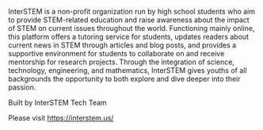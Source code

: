 InterSTEM is a non-profit organization run by high school students who aim to provide STEM-related education and raise awareness about the impact of STEM on current issues throughout the world. Functioning mainly online, this platform offers a tutoring service for students, updates readers about current news in STEM through articles and blog posts, and provides a supportive environment for students to collaborate on and receive mentorship for research projects. Through the integration of science, technology, engineering, and mathematics, InterSTEM gives youths of all backgrounds the opportunity to both explore and dive deeper into their passion. 

Built by InterSTEM Tech Team

Please visit https://interstem.us/
